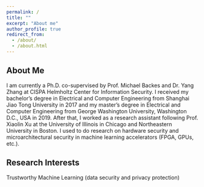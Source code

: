 ```yaml
---
permalink: /
title: ""
excerpt: "About me"
author_profile: true
redirect_from: 
  - /about/
  - /about.html
---
```

## About Me
I am currently a Ph.D. co-supervised by Prof. Michael Backes and Dr. Yang Zhang at CISPA Helmholtz Center for Information Security. I received my bachelor’s degree in Electrical and Computer Engineering from Shanghai Jiao Tong University in 2017 and my master’s degree in Electrical and Computer Engineering from George Washington University, Washington D.C., USA in 2019. After that, I worked as a research assistant following Prof. Xiaolin Xu at the University of Illinois in Chicago and Northeastern University in Boston. I used to do research on hardware security and microarchitectural security in machine learning accelerators (FPGA, GPUs, etc.).

## Research Interests
Trustworthy Machine Learning (data security and privacy protection)



